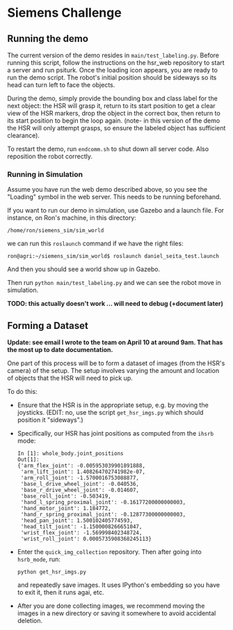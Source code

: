 # Siemens Challenge

## Running the demo

The current version of the demo resides in `main/test_labeling.py`. Before running this script, follow the instructions on the hsr_web repository to start a server and run psiturk. Once the loading icon appears, you are ready to run the demo script. The robot's initial position should be sideways so its head can turn left to face the objects. 

During the demo, simply provide the bounding box and class label for the next object: the HSR will grasp it, return to its start position to get a clear view of the HSR markers, drop the object in the correct box, then return to its start position to begin the loop again. (note- in this version of the demo the HSR will only attempt grasps, so ensure the labeled object has sufficient clearance).

To restart the demo, run `endcomm.sh` to shut down all server code. Also reposition the robot correctly.

### Running in Simulation

Assume you have run the web demo described above, so you see the "Loading"
symbol in the web server.  This needs to be running beforehand.

If you want to run our demo in simulation, use Gazebo and a launch file. For
instance, on Ron's machine, in this directory:

```
/home/ron/siemens_sim/sim_world
```

we can run this `roslaunch` command if we have the right files:

```
ron@agri:~/siemens_sim/sim_world$ roslaunch daniel_seita_test.launch 
```

And then you should see a world show up in Gazebo.

Then run `python main/test_labeling.py` and we can see the robot move in
simulation.

**TODO: this actually doesn't work ... will need to debug (+document later)**


## Forming a Dataset

**Update: see email I wrote to the team on April 10 at around 9am. That has the
most up to date documentation.**

One part of this process will be to form a dataset of images (from the HSR's
camera) of the setup. The setup involves varying the amount and location of
objects that the HSR will need to pick up.

To do this:

- Ensure that the HSR is in the appropriate setup, e.g. by moving the joysticks.
  (EDIT: no, use the script `get_hsr_imgs.py` which should position it
  "sideways".)

- Specifically, our HSR has joint positions as computed from the `ihsrb` mode:

  ```
  In [1]: whole_body.joint_positions
  Out[1]: 
  {'arm_flex_joint': -0.005953039901891888,
   'arm_lift_joint': 1.408264702741982e-07,
   'arm_roll_joint': -1.5700016753088877,
   'base_l_drive_wheel_joint': -0.040536,
   'base_r_drive_wheel_joint': -0.014607,
   'base_roll_joint': -0.503419,
   'hand_l_spring_proximal_joint': -0.16177200000000003,
   'hand_motor_joint': 1.184772,
   'hand_r_spring_proximal_joint': -0.12877300000000003,
   'head_pan_joint': 1.500102405774593,
   'head_tilt_joint': -1.1500008266651047,
   'wrist_flex_joint': -1.569998402348724,
   'wrist_roll_joint': 0.0005735908368245113}
  ```

- Enter the `quick_img_collection` repository. Then after going into
  `hsrb_mode`, run:

  ```
  python get_hsr_imgs.py
  ```

  and repeatedly save images.  It uses IPython's embedding so you have to exit
  it, then it runs agai, etc.

- After you are done collecting images, we recommend moving the images in a new
  directory or saving it somewhere to avoid accidental deletion.
